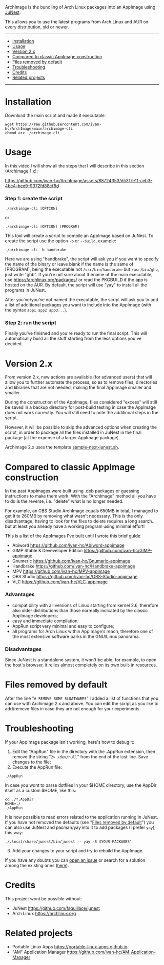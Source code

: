 ArchImage is the bundling of Arch Linux packages into an AppImage using [JuNest](https://github.com/fsquillace/junest).

This allows you to use the latest programs from Arch Linux and AUR on every distribution, old or newer.

------------------------------------------
- [Installation](#installation)
- [Usage](#usage)
- [Version 2.x](#version-2.x)
- [Compared to classic AppImage construction](#compared-to-classic-appimage-construction)
- [Files removed by default](#files-removed-by-default)
- [Troubleshooting](#troubleshooting)
- [Credits](#credits)
- [Related projects](#related-projects)

------------------------------------------

# Installation
Download the main script and made it executable:

    wget https://raw.githubusercontent.com/ivan-hc/ArchImage/main/archimage-cli
    chmod a+x ./archimage-cli

# Usage
In this video I will show all the steps that I will describe in this section (Archimage 1.x):

https://github.com/ivan-hc/ArchImage/assets/88724353/d53f7e11-ceb3-4bc4-bee9-9372fd88cf8d


### Step 1: create the script
    ./archimage-cli [OPTION]
or

    ./archimage-cli [OPTION] [PROGRAM]

This tool will create a script to compile an AppImage based on JuNest. To create the script use the option `-b` or `--build`, example:

    ./archimage-cli -b handbrake
Here we are using "handbrake", the script will ask you if you want to specify the name of the binary or leave blank if the name is the same of [PROGRAM], being the executable not `/usr/bin/handbrake` but `/usr/bin/ghb`, just write "ghb". If you're not sure about thename of the main executable, use https://archlinux.org/packages/ or read the PKGBUILD if the app is hosted on the AUR. By default, the script will use "yay" to install all the programs in JuNest.

After you've/you've not named the executable, the script will ask you to add a list of additional packages you want to include into the AppImage (with the syntax `app1 app2 app3...`).

### Step 2: run the script
Finally you've finished and you're ready to run the final script. This will automatically build all the stuff starting from the less options you've decided.

# Version 2.x
From version 2.x, new actions are available (for advanced users) that will allow you to further automate the process, so as to remove files, directories and libraries that are not needed, making the final AppImage smaller and smaller.

During the construction of the AppImage, files considered "excess" will still be saved in a backup directory for post-build testing in case the AppImage does not work correctly. You will still need to note the additional steps in the script.

However, it will be possible to skip the advanced options when creating the script, in order to package all the files installed in JuNest in the final package (at the expense of a larger AppImage package).

Archimage 2.x uses the template [sample-next-junest.sh](https://github.com/ivan-hc/ArchImage/blob/main/sample-next-junest.sh).

# Compared to classic AppImage construction
In the past AppImages were built using .deb packages or guessing instructions to make them work. With the "ArchImage" method all you have to do is the reverse, i.e. "delete" what is no longer needed.

For example, an OBS Studio ArchImage equals 650MB in total, I managed to get it to 260MB by removing what wasn't necessary. This is the only disadvantage, having to look for the files to delete requires a long search... but at least you already have a working program using minimal effort!

This is a list of the AppImages I've built until I wrote this brief guide:
- Abiword https://github.com/ivan-hc/Abiword-appimage
- GIMP Stable & Deveveloper Edition https://github.com/ivan-hc/GIMP-appimage
- Gnumeric https://github.com/ivan-hc/Gnumeric-appimage
- Handbrake https://github.com/ivan-hc/Handbrake-appimage
- MPV https://github.com/ivan-hc/MPV-appimage
- OBS Studio https://github.com/ivan-hc/OBS-Studio-appimage
- VLC https://github.com/ivan-hc/VLC-appimage

### Advantages
- compatibility with all versions of Linux starting from kernel 2.6, therefore also older distributions than those normally indicated by the classic AppImage developers;
- easy and immediate compilation;
- AppRun script very minimal and easy to configure;
- all programs for Arch Linux within AppImage's reach, therefore one of the most extensive software parks in the GNU/Linux panorama.

### Disadvantages
Since JuNest is a standalone system, it won't be able, for example, to open the host's browser, it relies almost completely on its own built-in resources.

# Files removed by default
After the line "`# REMOVE SOME BLOATWARES`" I added a list of functions that you can use with Archimage 2.x and above. You can edit the script as you like to add/remove files in case they are not enough for your experiments.

# Troubleshooting
If your AppImage package isn't working, here's how to debug it:
1. Edit the "AppRun" file in the directory with the .AppRun extension, then remove the string "`2> /dev/null`" from the end of the last line. Save changes to the file;
2. Execute the AppRun file:
```
./AppRun
```
In case you wont to parse dotfiles in your $HOME directory, use the AppDir itself as a custom $HOME, like this:
```
cd ./*.AppDir
HOME=./
./AppRun
```
It is now possible to read errors related to the application running in JuNest. If you have not removed the defaults (see "[Files removed by default](#files-removed-by-default)") you can also use JuNest and pacman/yay into it to add packages (I prefer `yay`), this way:
```
./.local/share/junest/bin/junest -- yay -S $YOUR-PACKAGES"
```
3. Add your changes to your script and try to rebuild the AppImage.

If you have any doubts you can [open an issue](https://github.com/ivan-hc/ArchImage/issues) or search for a solution among the existing ones ([here](https://github.com/ivan-hc/ArchImage/issues?q=)).

# Credits
This project wont be possible without:
- JuNest https://github.com/fsquillace/junest
- Arch Linux https://archlinux.org

# Related projects
- Portable Linux Apps https://portable-linux-apps.github.io
- "AM" Application Manager https://github.com/ivan-hc/AM-Application-Manager 
